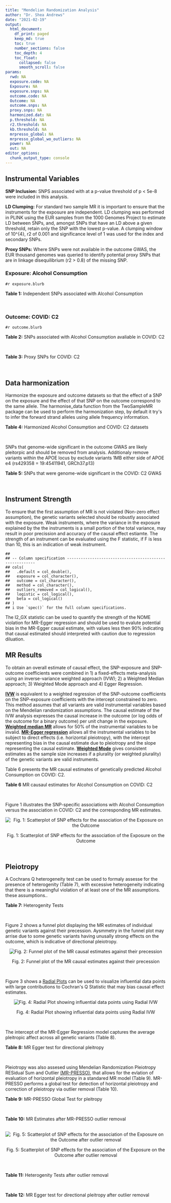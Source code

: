 ```yaml
---
title: "Mendelian Randomization Analysis"
author: "Dr. Shea Andrews"
date: "2021-02-19"
output:
  html_document:
    df_print: paged
    keep_md: true
    toc: true
    number_sections: false
    toc_depth: 4
    toc_float:
      collapsed: false
      smooth_scroll: false
params:
  rwd: NA
  exposure.code: NA
  Exposure: NA
  exposure.snps: NA
  outcome.code: NA
  Outcome: NA
  outcome.snps: NA
  proxy.snps: NA
  harmonized.dat: NA
  p.threshold: NA
  r2.threshold: NA
  kb.threshold: NA
  mrpresso_global: NA
  mrpresso_global_wo_outliers: NA
  power: NA
  out: NA
editor_options:
  chunk_output_type: console
---
```







## Instrumental Variables
**SNP Inclusion:** SNPS associated with at a p-value threshold of p < 5e-8 were included in this analysis.
<br>

**LD Clumping:** For standard two sample MR it is important to ensure that the instruments for the exposure are independent. LD clumping was performed in PLINK using the EUR samples from the 1000 Genomes Project to estimate LD between SNPs, and, amongst SNPs that have an LD above a given threshold, retain only the SNP with the lowest p-value. A clumping window of 10^{4}, r2 of 0.001 and significance level of 1 was used for the index and secondary SNPs.
<br>

**Proxy SNPs:** Where SNPs were not available in the outcome GWAS, the EUR thousand genomes was queried to identify potential proxy SNPs that are in linkage disequilibrium (r2 > 0.8) of the missing SNP.
<br>

### Exposure: Alcohol Consumption
`#r exposure.blurb`
<br>

**Table 1:** Independent SNPs associated with Alcohol Consumption
<div data-pagedtable="false">
  <script data-pagedtable-source type="application/json">
{"columns":[{"label":["SNP"],"name":[1],"type":["chr"],"align":["left"]},{"label":["CHROM"],"name":[2],"type":["dbl"],"align":["right"]},{"label":["POS"],"name":[3],"type":["dbl"],"align":["right"]},{"label":["REF"],"name":[4],"type":["chr"],"align":["left"]},{"label":["ALT"],"name":[5],"type":["chr"],"align":["left"]},{"label":["AF"],"name":[6],"type":["dbl"],"align":["right"]},{"label":["BETA"],"name":[7],"type":["dbl"],"align":["right"]},{"label":["SE"],"name":[8],"type":["dbl"],"align":["right"]},{"label":["Z"],"name":[9],"type":["dbl"],"align":["right"]},{"label":["P"],"name":[10],"type":["dbl"],"align":["right"]},{"label":["N"],"name":[11],"type":["dbl"],"align":["right"]},{"label":["TRAIT"],"name":[12],"type":["chr"],"align":["left"]}],"data":[{"1":"rs10753661","2":"1","3":"165119792","4":"G","5":"A","6":"0.7020","7":"-0.0113","8":"0.00209","9":"-5.406699","10":"4.24e-08","11":"537349","12":"drnkwk"},{"1":"rs28680958","2":"1","3":"173848808","4":"G","5":"A","6":"0.2300","7":"-0.0136","8":"0.00237","9":"-5.738397","10":"9.78e-09","11":"537349","12":"drnkwk"},{"1":"rs1260326","2":"2","3":"27730940","4":"T","5":"C","6":"0.5950","7":"0.0233","8":"0.00196","9":"11.887755","10":"3.33e-33","11":"537349","12":"drnkwk"},{"1":"rs62135521","2":"2","3":"44296002","4":"G","5":"T","6":"0.0378","7":"-0.0272","8":"0.00470","9":"-5.787234","10":"9.91e-09","11":"537349","12":"drnkwk"},{"1":"rs528301","2":"2","3":"45154908","4":"G","5":"A","6":"0.6050","7":"0.0156","8":"0.00195","9":"8.000000","10":"1.25e-15","11":"537349","12":"drnkwk"},{"1":"rs6739804","2":"2","3":"63269604","4":"T","5":"C","6":"0.6600","7":"-0.0129","8":"0.00208","9":"-6.201923","10":"4.72e-10","11":"537349","12":"drnkwk"},{"1":"rs4233567","2":"2","3":"144272376","4":"C","5":"T","6":"0.3400","7":"-0.0130","8":"0.00208","9":"-6.250000","10":"3.83e-10","11":"537349","12":"drnkwk"},{"1":"rs28732378","2":"3","3":"85403892","4":"A","5":"G","6":"0.7290","7":"-0.0163","8":"0.00217","9":"-7.511521","10":"2.24e-14","11":"537349","12":"drnkwk"},{"1":"rs28712821","2":"4","3":"39413780","4":"G","5":"A","6":"0.5940","7":"0.0284","8":"0.00199","9":"14.271357","10":"1.10e-46","11":"537349","12":"drnkwk"},{"1":"rs16854020","2":"4","3":"42117559","4":"G","5":"A","6":"0.1270","7":"0.0180","8":"0.00289","9":"6.228374","10":"4.82e-10","11":"537349","12":"drnkwk"},{"1":"rs1229984","2":"4","3":"100239319","4":"T","5":"C","6":"0.9530","7":"0.2090","8":"0.00673","9":"31.054978","10":"1.60e-203","11":"537349","12":"drnkwk"},{"1":"rs78234152","2":"4","3":"100279889","4":"G","5":"A","6":"0.0986","7":"0.0275","8":"0.00306","9":"8.986928","10":"2.18e-19","11":"537349","12":"drnkwk"},{"1":"rs13107325","2":"4","3":"103188709","4":"C","5":"T","6":"0.0654","7":"-0.0369","8":"0.00395","9":"-9.341772","10":"1.23e-20","11":"537349","12":"drnkwk"},{"1":"rs331939","2":"4","3":"143654889","4":"G","5":"A","6":"0.3390","7":"-0.0118","8":"0.00202","9":"-5.841584","10":"4.50e-09","11":"537349","12":"drnkwk"},{"1":"rs4916723","2":"5","3":"87854395","4":"A","5":"C","6":"0.4040","7":"-0.0115","8":"0.00199","9":"-5.778894","10":"8.07e-09","11":"537349","12":"drnkwk"},{"1":"rs55872084","2":"5","3":"155902003","4":"G","5":"T","6":"0.2180","7":"0.0129","8":"0.00228","9":"5.657895","10":"1.98e-08","11":"537349","12":"drnkwk"},{"1":"rs10085696","2":"7","3":"69783020","4":"A","5":"G","6":"0.2010","7":"-0.0160","8":"0.00249","9":"-6.425703","10":"1.24e-10","11":"537349","12":"drnkwk"},{"1":"rs2299409","2":"7","3":"103812171","4":"G","5":"A","6":"0.4930","7":"-0.0104","8":"0.00192","9":"-5.416667","10":"4.80e-08","11":"537349","12":"drnkwk"},{"1":"rs6951574","2":"7","3":"153489744","4":"T","5":"C","6":"0.4590","7":"0.0135","8":"0.00205","9":"6.585366","10":"4.44e-11","11":"537349","12":"drnkwk"},{"1":"rs28601761","2":"8","3":"126500031","4":"C","5":"G","6":"0.4050","7":"0.0116","8":"0.00201","9":"5.771144","10":"7.60e-09","11":"537349","12":"drnkwk"},{"1":"rs55932213","2":"9","3":"108755622","4":"A","5":"G","6":"0.7010","7":"0.0129","8":"0.00230","9":"5.608696","10":"1.80e-08","11":"537349","12":"drnkwk"},{"1":"rs2049045","2":"11","3":"27694241","4":"G","5":"C","6":"0.1890","7":"-0.0137","8":"0.00251","9":"-5.458167","10":"3.97e-08","11":"537349","12":"drnkwk"},{"1":"rs4752999","2":"11","3":"47428565","4":"C","5":"T","6":"0.3210","7":"-0.0145","8":"0.00207","9":"-7.004831","10":"2.03e-12","11":"537349","12":"drnkwk"},{"1":"rs4309187","2":"11","3":"113412443","4":"A","5":"C","6":"0.6970","7":"0.0149","8":"0.00210","9":"7.095238","10":"1.37e-12","11":"537349","12":"drnkwk"},{"1":"rs17542254","2":"11","3":"113655696","4":"A","5":"G","6":"0.2510","7":"0.0131","8":"0.00214","9":"6.121495","10":"8.96e-10","11":"537349","12":"drnkwk"},{"1":"rs1387766","2":"12","3":"92081800","4":"G","5":"A","6":"0.6220","7":"-0.0108","8":"0.00198","9":"-5.454545","10":"4.79e-08","11":"537349","12":"drnkwk"},{"1":"rs34704785","2":"13","3":"68117681","4":"C","5":"T","6":"0.4120","7":"-0.0114","8":"0.00214","9":"-5.327103","10":"4.52e-08","11":"537349","12":"drnkwk"},{"1":"rs1123285","2":"14","3":"57274519","4":"C","5":"G","6":"0.3390","7":"-0.0127","8":"0.00208","9":"-6.105769","10":"1.36e-09","11":"537349","12":"drnkwk"},{"1":"rs28929474","2":"14","3":"94844947","4":"C","5":"T","6":"0.0154","7":"-0.0477","8":"0.00719","9":"-6.634214","10":"2.39e-11","11":"537349","12":"drnkwk"},{"1":"rs153106","2":"16","3":"28526897","4":"T","5":"C","6":"0.4090","7":"-0.0137","8":"0.00196","9":"-6.989796","10":"3.63e-12","11":"537349","12":"drnkwk"},{"1":"rs79616692","2":"16","3":"72338507","4":"G","5":"C","6":"0.1100","7":"0.0190","8":"0.00315","9":"6.031746","10":"2.38e-09","11":"537349","12":"drnkwk"},{"1":"rs11860773","2":"16","3":"73912503","4":"T","5":"C","6":"0.1760","7":"-0.0155","8":"0.00251","9":"-6.175299","10":"8.35e-10","11":"537349","12":"drnkwk"},{"1":"rs13332432","2":"16","3":"85721809","4":"C","5":"G","6":"0.2960","7":"0.0142","8":"0.00219","9":"6.484018","10":"5.94e-11","11":"537349","12":"drnkwk"},{"1":"rs34121753","2":"17","3":"7733833","4":"A","5":"G","6":"0.5320","7":"0.0112","8":"0.00199","9":"5.628141","10":"1.39e-08","11":"537349","12":"drnkwk"},{"1":"rs76640332","2":"17","3":"44189858","4":"G","5":"A","6":"0.2040","7":"-0.0219","8":"0.00250","9":"-8.760000","10":"1.47e-18","11":"537349","12":"drnkwk"},{"1":"rs838145","2":"19","3":"49248730","4":"G","5":"A","6":"0.5840","7":"-0.0161","8":"0.00198","9":"-8.131313","10":"3.87e-16","11":"537349","12":"drnkwk"},{"1":"rs6106989","2":"20","3":"25027630","4":"G","5":"A","6":"0.6280","7":"0.0113","8":"0.00204","9":"5.539216","10":"3.81e-08","11":"537349","12":"drnkwk"}],"options":{"columns":{"min":{},"max":[10]},"rows":{"min":[10],"max":[10]},"pages":{}}}
  </script>
</div>
<br>

### Outcome: COVID: C2
`#r outcome.blurb`
<br>

**Table 2:** SNPs associated with Alcohol Consumption avaliable in COVID: C2
<div data-pagedtable="false">
  <script data-pagedtable-source type="application/json">
{"columns":[{"label":["SNP"],"name":[1],"type":["chr"],"align":["left"]},{"label":["CHROM"],"name":[2],"type":["dbl"],"align":["right"]},{"label":["POS"],"name":[3],"type":["dbl"],"align":["right"]},{"label":["REF"],"name":[4],"type":["chr"],"align":["left"]},{"label":["ALT"],"name":[5],"type":["chr"],"align":["left"]},{"label":["AF"],"name":[6],"type":["dbl"],"align":["right"]},{"label":["BETA"],"name":[7],"type":["dbl"],"align":["right"]},{"label":["SE"],"name":[8],"type":["dbl"],"align":["right"]},{"label":["Z"],"name":[9],"type":["dbl"],"align":["right"]},{"label":["P"],"name":[10],"type":["dbl"],"align":["right"]},{"label":["N"],"name":[11],"type":["dbl"],"align":["right"]},{"label":["TRAIT"],"name":[12],"type":["chr"],"align":["left"]}],"data":[{"1":"rs10753661","2":"1","3":"165119792","4":"G","5":"A","6":"0.68240","7":"-0.0134950","8":"0.0097964","9":"-1.3775469","10":"0.1684000","11":"1341814","12":"COVID_C2__EUR_w/o_UKBB"},{"1":"rs28680958","2":"1","3":"173848808","4":"G","5":"A","6":"0.20770","7":"-0.0102720","8":"0.0110010","9":"-0.9337333","10":"0.3505000","11":"1343083","12":"COVID_C2__EUR_w/o_UKBB"},{"1":"rs1260326","2":"2","3":"27730940","4":"T","5":"C","6":"0.61630","7":"-0.0076617","8":"0.0091636","9":"-0.8361015","10":"0.4031000","11":"1347679","12":"COVID_C2__EUR_w/o_UKBB"},{"1":"rs62135521","2":"2","3":"44296002","4":"G","5":"T","6":"0.05224","7":"-0.0207070","8":"0.0238820","9":"-0.8670547","10":"0.3859000","11":"1152941","12":"COVID_C2__EUR_w/o_UKBB"},{"1":"rs528301","2":"2","3":"45154908","4":"G","5":"A","6":"0.60100","7":"-0.0028843","8":"0.0094008","9":"-0.3068143","10":"0.7590000","11":"1315296","12":"COVID_C2__EUR_w/o_UKBB"},{"1":"rs6739804","2":"2","3":"63269604","4":"T","5":"C","6":"0.67230","7":"0.0026169","8":"0.0097718","9":"0.2678012","10":"0.7889000","11":"1338287","12":"COVID_C2__EUR_w/o_UKBB"},{"1":"rs4233567","2":"2","3":"144272376","4":"C","5":"T","6":"0.33890","7":"0.0031340","8":"0.0099726","9":"0.3142611","10":"0.7533000","11":"1266621","12":"COVID_C2__EUR_w/o_UKBB"},{"1":"rs28732378","2":"3","3":"85403892","4":"A","5":"G","6":"0.74000","7":"-0.0048373","8":"0.0101920","9":"-0.4746173","10":"0.6351000","11":"1348702","12":"COVID_C2__EUR_w/o_UKBB"},{"1":"rs28712821","2":"4","3":"39413780","4":"G","5":"A","6":"0.60880","7":"0.0040339","8":"0.0094887","9":"0.4251267","10":"0.6707000","11":"1266980","12":"COVID_C2__EUR_w/o_UKBB"},{"1":"rs16854020","2":"4","3":"42117559","4":"G","5":"A","6":"0.12290","7":"0.0202500","8":"0.0136840","9":"1.4798305","10":"0.1389000","11":"1348702","12":"COVID_C2__EUR_w/o_UKBB"},{"1":"rs1229984","2":"4","3":"100239319","4":"T","5":"C","6":"0.96620","7":"-0.0183260","8":"0.0262170","9":"-0.6990121","10":"0.4845000","11":"1235972","12":"COVID_C2__EUR_w/o_UKBB"},{"1":"rs78234152","2":"4","3":"100279889","4":"G","5":"A","6":"0.13480","7":"-0.0023051","8":"0.0145550","9":"-0.1583717","10":"0.8742000","11":"1348702","12":"COVID_C2__EUR_w/o_UKBB"},{"1":"rs13107325","2":"4","3":"103188709","4":"C","5":"T","6":"0.06283","7":"0.0019228","8":"0.0179540","9":"0.1070959","10":"0.9147000","11":"1002756","12":"COVID_C2__EUR_w/o_UKBB"},{"1":"rs331939","2":"4","3":"143654889","4":"G","5":"A","6":"0.33860","7":"-0.0012797","8":"0.0094013","9":"-0.1361195","10":"0.8917000","11":"1348702","12":"COVID_C2__EUR_w/o_UKBB"},{"1":"rs4916723","2":"5","3":"87854395","4":"A","5":"C","6":"0.43580","7":"0.0050056","8":"0.0102060","9":"0.4904566","10":"0.6238000","11":"983208","12":"COVID_C2__EUR_w/o_UKBB"},{"1":"rs55872084","2":"5","3":"155902003","4":"G","5":"T","6":"0.21440","7":"0.0048473","8":"0.0112030","9":"0.4326787","10":"0.6653000","11":"1338287","12":"COVID_C2__EUR_w/o_UKBB"},{"1":"rs10085696","2":"7","3":"69783020","4":"A","5":"G","6":"0.18860","7":"-0.0056733","8":"0.0116150","9":"-0.4884460","10":"0.6252000","11":"1348702","12":"COVID_C2__EUR_w/o_UKBB"},{"1":"rs2299409","2":"7","3":"103812171","4":"G","5":"A","6":"0.52160","7":"-0.0052110","8":"0.0090104","9":"-0.5783317","10":"0.5630000","11":"1348702","12":"COVID_C2__EUR_w/o_UKBB"},{"1":"rs28601761","2":"8","3":"126500031","4":"C","5":"G","6":"0.42880","7":"0.0117930","8":"0.0093734","9":"1.2581347","10":"0.2083000","11":"1337377","12":"COVID_C2__EUR_w/o_UKBB"},{"1":"rs55932213","2":"9","3":"108755622","4":"A","5":"G","6":"0.73620","7":"-0.0123360","8":"0.0107960","9":"-1.1426454","10":"0.2532000","11":"1329167","12":"COVID_C2__EUR_w/o_UKBB"},{"1":"rs2049045","2":"11","3":"27694241","4":"G","5":"C","6":"0.17020","7":"-0.0040763","8":"0.0120510","9":"-0.3382541","10":"0.7352000","11":"1338646","12":"COVID_C2__EUR_w/o_UKBB"},{"1":"rs4752999","2":"11","3":"47428565","4":"C","5":"T","6":"0.33470","7":"-0.0205030","8":"0.0097876","9":"-2.0947934","10":"0.0361900","11":"1339223","12":"COVID_C2__EUR_w/o_UKBB"},{"1":"rs4309187","2":"11","3":"113412443","4":"A","5":"C","6":"0.71760","7":"0.0187600","8":"0.0100800","9":"1.8611111","10":"0.0627400","11":"1266621","12":"COVID_C2__EUR_w/o_UKBB"},{"1":"rs17542254","2":"11","3":"113655696","4":"A","5":"G","6":"0.26800","7":"0.0011423","8":"0.0102240","9":"0.1117273","10":"0.9110000","11":"1348702","12":"COVID_C2__EUR_w/o_UKBB"},{"1":"rs1387766","2":"12","3":"92081800","4":"G","5":"A","6":"0.62750","7":"-0.0037049","8":"0.0093288","9":"-0.3971465","10":"0.6913000","11":"1277036","12":"COVID_C2__EUR_w/o_UKBB"},{"1":"rs34704785","2":"13","3":"68117681","4":"C","5":"T","6":"0.49070","7":"0.0019146","8":"0.0104970","9":"0.1823950","10":"0.8553000","11":"983580","12":"COVID_C2__EUR_w/o_UKBB"},{"1":"rs1123285","2":"14","3":"57274519","4":"C","5":"G","6":"0.33900","7":"-0.0049056","8":"0.0105940","9":"-0.4630546","10":"0.6433000","11":"982916","12":"COVID_C2__EUR_w/o_UKBB"},{"1":"rs28929474","2":"14","3":"94844947","4":"C","5":"T","6":"0.02295","7":"-0.0518390","8":"0.0366130","9":"-1.4158632","10":"0.1568000","11":"1265463","12":"COVID_C2__EUR_w/o_UKBB"},{"1":"rs153106","2":"16","3":"28526897","4":"T","5":"C","6":"0.44080","7":"0.0025761","8":"0.0092803","9":"0.2775880","10":"0.7813000","11":"1344112","12":"COVID_C2__EUR_w/o_UKBB"},{"1":"rs79616692","2":"16","3":"72338507","4":"G","5":"C","6":"0.11110","7":"0.0268310","8":"0.0149230","9":"1.7979629","10":"0.0721800","11":"1315655","12":"COVID_C2__EUR_w/o_UKBB"},{"1":"rs11860773","2":"16","3":"73912503","4":"T","5":"C","6":"0.19180","7":"0.0025598","8":"0.0121380","9":"0.2108914","10":"0.8330000","11":"1267531","12":"COVID_C2__EUR_w/o_UKBB"},{"1":"rs13332432","2":"16","3":"85721809","4":"C","5":"G","6":"0.28150","7":"0.0043170","8":"0.0103930","9":"0.4153757","10":"0.6779000","11":"1249022","12":"COVID_C2__EUR_w/o_UKBB"},{"1":"rs34121753","2":"17","3":"7733833","4":"A","5":"G","6":"0.55360","7":"0.0032208","8":"0.0096207","9":"0.3347781","10":"0.7378000","11":"1267531","12":"COVID_C2__EUR_w/o_UKBB"},{"1":"rs76640332","2":"17","3":"44189858","4":"G","5":"A","6":"0.17360","7":"-0.0314340","8":"0.0120280","9":"-2.6134021","10":"0.0089630","11":"1244015","12":"COVID_C2__EUR_w/o_UKBB"},{"1":"rs838145","2":"19","3":"49248730","4":"G","5":"A","6":"0.58770","7":"0.0370140","8":"0.0096808","9":"3.8234443","10":"0.0001316","11":"1328257","12":"COVID_C2__EUR_w/o_UKBB"},{"1":"rs6106989","2":"20","3":"25027630","4":"G","5":"A","6":"0.62860","7":"-0.0088718","8":"0.0100620","9":"-0.8817134","10":"0.3779000","11":"1311573","12":"COVID_C2__EUR_w/o_UKBB"},{"1":"rs6951574","2":"NA","3":"NA","4":"NA","5":"NA","6":"NA","7":"NA","8":"NA","9":"NA","10":"NA","11":"NA","12":"NA"}],"options":{"columns":{"min":{},"max":[10]},"rows":{"min":[10],"max":[10]},"pages":{}}}
  </script>
</div>
<br>

**Table 3:** Proxy SNPs for COVID: C2
<div data-pagedtable="false">
  <script data-pagedtable-source type="application/json">
{"columns":[{"label":["target_snp"],"name":[1],"type":["chr"],"align":["left"]},{"label":["proxy_snp"],"name":[2],"type":["chr"],"align":["left"]},{"label":["ld.r2"],"name":[3],"type":["dbl"],"align":["right"]},{"label":["Dprime"],"name":[4],"type":["dbl"],"align":["right"]},{"label":["PHASE"],"name":[5],"type":["chr"],"align":["left"]},{"label":["X12"],"name":[6],"type":["lgl"],"align":["right"]},{"label":["CHROM"],"name":[7],"type":["dbl"],"align":["right"]},{"label":["POS"],"name":[8],"type":["dbl"],"align":["right"]},{"label":["REF.proxy"],"name":[9],"type":["chr"],"align":["left"]},{"label":["ALT.proxy"],"name":[10],"type":["chr"],"align":["left"]},{"label":["AF"],"name":[11],"type":["dbl"],"align":["right"]},{"label":["BETA"],"name":[12],"type":["dbl"],"align":["right"]},{"label":["SE"],"name":[13],"type":["dbl"],"align":["right"]},{"label":["Z"],"name":[14],"type":["dbl"],"align":["right"]},{"label":["P"],"name":[15],"type":["dbl"],"align":["right"]},{"label":["N"],"name":[16],"type":["dbl"],"align":["right"]},{"label":["TRAIT"],"name":[17],"type":["chr"],"align":["left"]},{"label":["ref"],"name":[18],"type":["chr"],"align":["left"]},{"label":["ref.proxy"],"name":[19],"type":["chr"],"align":["left"]},{"label":["alt"],"name":[20],"type":["lgl"],"align":["right"]},{"label":["alt.proxy"],"name":[21],"type":["chr"],"align":["left"]},{"label":["ALT"],"name":[22],"type":["chr"],"align":["left"]},{"label":["REF"],"name":[23],"type":["lgl"],"align":["right"]},{"label":["proxy.outcome"],"name":[24],"type":["lgl"],"align":["right"]}],"data":[{"1":"rs6951574","2":"rs2622238","3":"0.945407","4":"1","5":"CG/TA","6":"NA","7":"7","8":"153488760","9":"A","10":"G","11":"0.4546","12":"0.011108","13":"0.010236","14":"1.08519","15":"0.2778","16":"1059084","17":"COVID_C2__EUR_w/o_UKBB","18":"C","19":"G","20":"TRUE","21":"A","22":"C","23":"TRUE","24":"TRUE"}],"options":{"columns":{"min":{},"max":[10]},"rows":{"min":[10],"max":[10]},"pages":{}}}
  </script>
</div>
<br>

## Data harmonization
Harmonize the exposure and outcome datasets so that the effect of a SNP on the exposure and the effect of that SNP on the outcome correspond to the same allele. The harmonise_data function from the TwoSampleMR package can be used to perform the harmonization step, by default it try's to infer the forward strand alleles using allele frequency information.
<br>

**Table 4:** Harmonized Alcohol Consumption and COVID: C2 datasets
<div data-pagedtable="false">
  <script data-pagedtable-source type="application/json">
{"columns":[{"label":["SNP"],"name":[1],"type":["chr"],"align":["left"]},{"label":["effect_allele.exposure"],"name":[2],"type":["chr"],"align":["left"]},{"label":["other_allele.exposure"],"name":[3],"type":["chr"],"align":["left"]},{"label":["effect_allele.outcome"],"name":[4],"type":["chr"],"align":["left"]},{"label":["other_allele.outcome"],"name":[5],"type":["chr"],"align":["left"]},{"label":["beta.exposure"],"name":[6],"type":["dbl"],"align":["right"]},{"label":["beta.outcome"],"name":[7],"type":["dbl"],"align":["right"]},{"label":["eaf.exposure"],"name":[8],"type":["dbl"],"align":["right"]},{"label":["eaf.outcome"],"name":[9],"type":["dbl"],"align":["right"]},{"label":["remove"],"name":[10],"type":["lgl"],"align":["right"]},{"label":["palindromic"],"name":[11],"type":["lgl"],"align":["right"]},{"label":["ambiguous"],"name":[12],"type":["lgl"],"align":["right"]},{"label":["id.outcome"],"name":[13],"type":["chr"],"align":["left"]},{"label":["chr.outcome"],"name":[14],"type":["dbl"],"align":["right"]},{"label":["pos.outcome"],"name":[15],"type":["dbl"],"align":["right"]},{"label":["se.outcome"],"name":[16],"type":["dbl"],"align":["right"]},{"label":["z.outcome"],"name":[17],"type":["dbl"],"align":["right"]},{"label":["pval.outcome"],"name":[18],"type":["dbl"],"align":["right"]},{"label":["samplesize.outcome"],"name":[19],"type":["dbl"],"align":["right"]},{"label":["outcome"],"name":[20],"type":["chr"],"align":["left"]},{"label":["mr_keep.outcome"],"name":[21],"type":["lgl"],"align":["right"]},{"label":["pval_origin.outcome"],"name":[22],"type":["chr"],"align":["left"]},{"label":["chr.exposure"],"name":[23],"type":["dbl"],"align":["right"]},{"label":["pos.exposure"],"name":[24],"type":["dbl"],"align":["right"]},{"label":["se.exposure"],"name":[25],"type":["dbl"],"align":["right"]},{"label":["z.exposure"],"name":[26],"type":["dbl"],"align":["right"]},{"label":["pval.exposure"],"name":[27],"type":["dbl"],"align":["right"]},{"label":["samplesize.exposure"],"name":[28],"type":["dbl"],"align":["right"]},{"label":["exposure"],"name":[29],"type":["chr"],"align":["left"]},{"label":["mr_keep.exposure"],"name":[30],"type":["lgl"],"align":["right"]},{"label":["pval_origin.exposure"],"name":[31],"type":["chr"],"align":["left"]},{"label":["id.exposure"],"name":[32],"type":["chr"],"align":["left"]},{"label":["action"],"name":[33],"type":["dbl"],"align":["right"]},{"label":["mr_keep"],"name":[34],"type":["lgl"],"align":["right"]},{"label":["pt"],"name":[35],"type":["dbl"],"align":["right"]},{"label":["pleitropy_keep"],"name":[36],"type":["lgl"],"align":["right"]},{"label":["mrpresso_RSSobs"],"name":[37],"type":["lgl"],"align":["right"]},{"label":["mrpresso_pval"],"name":[38],"type":["lgl"],"align":["right"]},{"label":["mrpresso_keep"],"name":[39],"type":["lgl"],"align":["right"]}],"data":[{"1":"rs10085696","2":"G","3":"A","4":"G","5":"A","6":"-0.0160","7":"-0.0056733","8":"0.2010","9":"0.18860","10":"FALSE","11":"FALSE","12":"FALSE","13":"IEpZ60","14":"7","15":"69783020","16":"0.0116150","17":"-0.4884460","18":"0.6252000","19":"1348702","20":"covidhgi2020C2v5alleurLeaveUKBB","21":"TRUE","22":"reported","23":"7","24":"69783020","25":"0.00249","26":"-6.425703","27":"1.24e-10","28":"537349","29":"Liu2019drnkwk","30":"TRUE","31":"reported","32":"ux3J0H","33":"2","34":"TRUE","35":"5e-08","36":"TRUE","37":"NA","38":"NA","39":"TRUE"},{"1":"rs10753661","2":"A","3":"G","4":"A","5":"G","6":"-0.0113","7":"-0.0134950","8":"0.7020","9":"0.68240","10":"FALSE","11":"FALSE","12":"FALSE","13":"IEpZ60","14":"1","15":"165119792","16":"0.0097964","17":"-1.3775469","18":"0.1684000","19":"1341814","20":"covidhgi2020C2v5alleurLeaveUKBB","21":"TRUE","22":"reported","23":"1","24":"165119792","25":"0.00209","26":"-5.406699","27":"4.24e-08","28":"537349","29":"Liu2019drnkwk","30":"TRUE","31":"reported","32":"ux3J0H","33":"2","34":"TRUE","35":"5e-08","36":"TRUE","37":"NA","38":"NA","39":"TRUE"},{"1":"rs1123285","2":"G","3":"C","4":"G","5":"C","6":"-0.0127","7":"-0.0049056","8":"0.3390","9":"0.33900","10":"FALSE","11":"TRUE","12":"FALSE","13":"IEpZ60","14":"14","15":"57274519","16":"0.0105940","17":"-0.4630546","18":"0.6433000","19":"982916","20":"covidhgi2020C2v5alleurLeaveUKBB","21":"TRUE","22":"reported","23":"14","24":"57274519","25":"0.00208","26":"-6.105769","27":"1.36e-09","28":"537349","29":"Liu2019drnkwk","30":"TRUE","31":"reported","32":"ux3J0H","33":"2","34":"TRUE","35":"5e-08","36":"TRUE","37":"NA","38":"NA","39":"TRUE"},{"1":"rs11860773","2":"C","3":"T","4":"C","5":"T","6":"-0.0155","7":"0.0025598","8":"0.1760","9":"0.19180","10":"FALSE","11":"FALSE","12":"FALSE","13":"IEpZ60","14":"16","15":"73912503","16":"0.0121380","17":"0.2108914","18":"0.8330000","19":"1267531","20":"covidhgi2020C2v5alleurLeaveUKBB","21":"TRUE","22":"reported","23":"16","24":"73912503","25":"0.00251","26":"-6.175299","27":"8.35e-10","28":"537349","29":"Liu2019drnkwk","30":"TRUE","31":"reported","32":"ux3J0H","33":"2","34":"TRUE","35":"5e-08","36":"TRUE","37":"NA","38":"NA","39":"TRUE"},{"1":"rs1229984","2":"C","3":"T","4":"C","5":"T","6":"0.2090","7":"-0.0183260","8":"0.9530","9":"0.96620","10":"FALSE","11":"FALSE","12":"FALSE","13":"IEpZ60","14":"4","15":"100239319","16":"0.0262170","17":"-0.6990121","18":"0.4845000","19":"1235972","20":"covidhgi2020C2v5alleurLeaveUKBB","21":"TRUE","22":"reported","23":"4","24":"100239319","25":"0.00673","26":"31.054978","27":"1.00e-200","28":"537349","29":"Liu2019drnkwk","30":"TRUE","31":"reported","32":"ux3J0H","33":"2","34":"TRUE","35":"5e-08","36":"TRUE","37":"NA","38":"NA","39":"TRUE"},{"1":"rs1260326","2":"C","3":"T","4":"C","5":"T","6":"0.0233","7":"-0.0076617","8":"0.5950","9":"0.61630","10":"FALSE","11":"FALSE","12":"FALSE","13":"IEpZ60","14":"2","15":"27730940","16":"0.0091636","17":"-0.8361015","18":"0.4031000","19":"1347679","20":"covidhgi2020C2v5alleurLeaveUKBB","21":"TRUE","22":"reported","23":"2","24":"27730940","25":"0.00196","26":"11.887755","27":"3.33e-33","28":"537349","29":"Liu2019drnkwk","30":"TRUE","31":"reported","32":"ux3J0H","33":"2","34":"TRUE","35":"5e-08","36":"TRUE","37":"NA","38":"NA","39":"TRUE"},{"1":"rs13107325","2":"T","3":"C","4":"T","5":"C","6":"-0.0369","7":"0.0019228","8":"0.0654","9":"0.06283","10":"FALSE","11":"FALSE","12":"FALSE","13":"IEpZ60","14":"4","15":"103188709","16":"0.0179540","17":"0.1070959","18":"0.9147000","19":"1002756","20":"covidhgi2020C2v5alleurLeaveUKBB","21":"TRUE","22":"reported","23":"4","24":"103188709","25":"0.00395","26":"-9.341772","27":"1.23e-20","28":"537349","29":"Liu2019drnkwk","30":"TRUE","31":"reported","32":"ux3J0H","33":"2","34":"TRUE","35":"5e-08","36":"TRUE","37":"NA","38":"NA","39":"TRUE"},{"1":"rs13332432","2":"G","3":"C","4":"G","5":"C","6":"0.0142","7":"0.0043170","8":"0.2960","9":"0.28150","10":"FALSE","11":"TRUE","12":"FALSE","13":"IEpZ60","14":"16","15":"85721809","16":"0.0103930","17":"0.4153757","18":"0.6779000","19":"1249022","20":"covidhgi2020C2v5alleurLeaveUKBB","21":"TRUE","22":"reported","23":"16","24":"85721809","25":"0.00219","26":"6.484018","27":"5.94e-11","28":"537349","29":"Liu2019drnkwk","30":"TRUE","31":"reported","32":"ux3J0H","33":"2","34":"TRUE","35":"5e-08","36":"TRUE","37":"NA","38":"NA","39":"TRUE"},{"1":"rs1387766","2":"A","3":"G","4":"A","5":"G","6":"-0.0108","7":"-0.0037049","8":"0.6220","9":"0.62750","10":"FALSE","11":"FALSE","12":"FALSE","13":"IEpZ60","14":"12","15":"92081800","16":"0.0093288","17":"-0.3971465","18":"0.6913000","19":"1277036","20":"covidhgi2020C2v5alleurLeaveUKBB","21":"TRUE","22":"reported","23":"12","24":"92081800","25":"0.00198","26":"-5.454545","27":"4.79e-08","28":"537349","29":"Liu2019drnkwk","30":"TRUE","31":"reported","32":"ux3J0H","33":"2","34":"TRUE","35":"5e-08","36":"TRUE","37":"NA","38":"NA","39":"TRUE"},{"1":"rs153106","2":"C","3":"T","4":"C","5":"T","6":"-0.0137","7":"0.0025761","8":"0.4090","9":"0.44080","10":"FALSE","11":"FALSE","12":"FALSE","13":"IEpZ60","14":"16","15":"28526897","16":"0.0092803","17":"0.2775880","18":"0.7813000","19":"1344112","20":"covidhgi2020C2v5alleurLeaveUKBB","21":"TRUE","22":"reported","23":"16","24":"28526897","25":"0.00196","26":"-6.989796","27":"3.63e-12","28":"537349","29":"Liu2019drnkwk","30":"TRUE","31":"reported","32":"ux3J0H","33":"2","34":"TRUE","35":"5e-08","36":"TRUE","37":"NA","38":"NA","39":"TRUE"},{"1":"rs16854020","2":"A","3":"G","4":"A","5":"G","6":"0.0180","7":"0.0202500","8":"0.1270","9":"0.12290","10":"FALSE","11":"FALSE","12":"FALSE","13":"IEpZ60","14":"4","15":"42117559","16":"0.0136840","17":"1.4798305","18":"0.1389000","19":"1348702","20":"covidhgi2020C2v5alleurLeaveUKBB","21":"TRUE","22":"reported","23":"4","24":"42117559","25":"0.00289","26":"6.228374","27":"4.82e-10","28":"537349","29":"Liu2019drnkwk","30":"TRUE","31":"reported","32":"ux3J0H","33":"2","34":"TRUE","35":"5e-08","36":"TRUE","37":"NA","38":"NA","39":"TRUE"},{"1":"rs17542254","2":"G","3":"A","4":"G","5":"A","6":"0.0131","7":"0.0011423","8":"0.2510","9":"0.26800","10":"FALSE","11":"FALSE","12":"FALSE","13":"IEpZ60","14":"11","15":"113655696","16":"0.0102240","17":"0.1117273","18":"0.9110000","19":"1348702","20":"covidhgi2020C2v5alleurLeaveUKBB","21":"TRUE","22":"reported","23":"11","24":"113655696","25":"0.00214","26":"6.121495","27":"8.96e-10","28":"537349","29":"Liu2019drnkwk","30":"TRUE","31":"reported","32":"ux3J0H","33":"2","34":"TRUE","35":"5e-08","36":"TRUE","37":"NA","38":"NA","39":"TRUE"},{"1":"rs2049045","2":"C","3":"G","4":"C","5":"G","6":"-0.0137","7":"-0.0040763","8":"0.1890","9":"0.17020","10":"FALSE","11":"TRUE","12":"FALSE","13":"IEpZ60","14":"11","15":"27694241","16":"0.0120510","17":"-0.3382541","18":"0.7352000","19":"1338646","20":"covidhgi2020C2v5alleurLeaveUKBB","21":"TRUE","22":"reported","23":"11","24":"27694241","25":"0.00251","26":"-5.458167","27":"3.97e-08","28":"537349","29":"Liu2019drnkwk","30":"TRUE","31":"reported","32":"ux3J0H","33":"2","34":"TRUE","35":"5e-08","36":"TRUE","37":"NA","38":"NA","39":"TRUE"},{"1":"rs2299409","2":"A","3":"G","4":"A","5":"G","6":"-0.0104","7":"-0.0052110","8":"0.4930","9":"0.52160","10":"FALSE","11":"FALSE","12":"FALSE","13":"IEpZ60","14":"7","15":"103812171","16":"0.0090104","17":"-0.5783317","18":"0.5630000","19":"1348702","20":"covidhgi2020C2v5alleurLeaveUKBB","21":"TRUE","22":"reported","23":"7","24":"103812171","25":"0.00192","26":"-5.416667","27":"4.80e-08","28":"537349","29":"Liu2019drnkwk","30":"TRUE","31":"reported","32":"ux3J0H","33":"2","34":"TRUE","35":"5e-08","36":"TRUE","37":"NA","38":"NA","39":"TRUE"},{"1":"rs28601761","2":"G","3":"C","4":"G","5":"C","6":"0.0116","7":"0.0117930","8":"0.4050","9":"0.42880","10":"FALSE","11":"TRUE","12":"TRUE","13":"IEpZ60","14":"8","15":"126500031","16":"0.0093734","17":"1.2581347","18":"0.2083000","19":"1337377","20":"covidhgi2020C2v5alleurLeaveUKBB","21":"TRUE","22":"reported","23":"8","24":"126500031","25":"0.00201","26":"5.771144","27":"7.60e-09","28":"537349","29":"Liu2019drnkwk","30":"TRUE","31":"reported","32":"ux3J0H","33":"2","34":"FALSE","35":"5e-08","36":"TRUE","37":"NA","38":"NA","39":"NA"},{"1":"rs28680958","2":"A","3":"G","4":"A","5":"G","6":"-0.0136","7":"-0.0102720","8":"0.2300","9":"0.20770","10":"FALSE","11":"FALSE","12":"FALSE","13":"IEpZ60","14":"1","15":"173848808","16":"0.0110010","17":"-0.9337333","18":"0.3505000","19":"1343083","20":"covidhgi2020C2v5alleurLeaveUKBB","21":"TRUE","22":"reported","23":"1","24":"173848808","25":"0.00237","26":"-5.738397","27":"9.78e-09","28":"537349","29":"Liu2019drnkwk","30":"TRUE","31":"reported","32":"ux3J0H","33":"2","34":"TRUE","35":"5e-08","36":"TRUE","37":"NA","38":"NA","39":"TRUE"},{"1":"rs28712821","2":"A","3":"G","4":"A","5":"G","6":"0.0284","7":"0.0040339","8":"0.5940","9":"0.60880","10":"FALSE","11":"FALSE","12":"FALSE","13":"IEpZ60","14":"4","15":"39413780","16":"0.0094887","17":"0.4251267","18":"0.6707000","19":"1266980","20":"covidhgi2020C2v5alleurLeaveUKBB","21":"TRUE","22":"reported","23":"4","24":"39413780","25":"0.00199","26":"14.271357","27":"1.10e-46","28":"537349","29":"Liu2019drnkwk","30":"TRUE","31":"reported","32":"ux3J0H","33":"2","34":"TRUE","35":"5e-08","36":"TRUE","37":"NA","38":"NA","39":"TRUE"},{"1":"rs28732378","2":"G","3":"A","4":"G","5":"A","6":"-0.0163","7":"-0.0048373","8":"0.7290","9":"0.74000","10":"FALSE","11":"FALSE","12":"FALSE","13":"IEpZ60","14":"3","15":"85403892","16":"0.0101920","17":"-0.4746173","18":"0.6351000","19":"1348702","20":"covidhgi2020C2v5alleurLeaveUKBB","21":"TRUE","22":"reported","23":"3","24":"85403892","25":"0.00217","26":"-7.511521","27":"2.24e-14","28":"537349","29":"Liu2019drnkwk","30":"TRUE","31":"reported","32":"ux3J0H","33":"2","34":"TRUE","35":"5e-08","36":"TRUE","37":"NA","38":"NA","39":"TRUE"},{"1":"rs28929474","2":"T","3":"C","4":"T","5":"C","6":"-0.0477","7":"-0.0518390","8":"0.0154","9":"0.02295","10":"FALSE","11":"FALSE","12":"FALSE","13":"IEpZ60","14":"14","15":"94844947","16":"0.0366130","17":"-1.4158632","18":"0.1568000","19":"1265463","20":"covidhgi2020C2v5alleurLeaveUKBB","21":"TRUE","22":"reported","23":"14","24":"94844947","25":"0.00719","26":"-6.634214","27":"2.39e-11","28":"537349","29":"Liu2019drnkwk","30":"TRUE","31":"reported","32":"ux3J0H","33":"2","34":"TRUE","35":"5e-08","36":"TRUE","37":"NA","38":"NA","39":"TRUE"},{"1":"rs331939","2":"A","3":"G","4":"A","5":"G","6":"-0.0118","7":"-0.0012797","8":"0.3390","9":"0.33860","10":"FALSE","11":"FALSE","12":"FALSE","13":"IEpZ60","14":"4","15":"143654889","16":"0.0094013","17":"-0.1361195","18":"0.8917000","19":"1348702","20":"covidhgi2020C2v5alleurLeaveUKBB","21":"TRUE","22":"reported","23":"4","24":"143654889","25":"0.00202","26":"-5.841584","27":"4.50e-09","28":"537349","29":"Liu2019drnkwk","30":"TRUE","31":"reported","32":"ux3J0H","33":"2","34":"TRUE","35":"5e-08","36":"TRUE","37":"NA","38":"NA","39":"TRUE"},{"1":"rs34121753","2":"G","3":"A","4":"G","5":"A","6":"0.0112","7":"0.0032208","8":"0.5320","9":"0.55360","10":"FALSE","11":"FALSE","12":"FALSE","13":"IEpZ60","14":"17","15":"7733833","16":"0.0096207","17":"0.3347781","18":"0.7378000","19":"1267531","20":"covidhgi2020C2v5alleurLeaveUKBB","21":"TRUE","22":"reported","23":"17","24":"7733833","25":"0.00199","26":"5.628141","27":"1.39e-08","28":"537349","29":"Liu2019drnkwk","30":"TRUE","31":"reported","32":"ux3J0H","33":"2","34":"TRUE","35":"5e-08","36":"TRUE","37":"NA","38":"NA","39":"TRUE"},{"1":"rs34704785","2":"T","3":"C","4":"T","5":"C","6":"-0.0114","7":"0.0019146","8":"0.4120","9":"0.49070","10":"FALSE","11":"FALSE","12":"FALSE","13":"IEpZ60","14":"13","15":"68117681","16":"0.0104970","17":"0.1823950","18":"0.8553000","19":"983580","20":"covidhgi2020C2v5alleurLeaveUKBB","21":"TRUE","22":"reported","23":"13","24":"68117681","25":"0.00214","26":"-5.327103","27":"4.52e-08","28":"537349","29":"Liu2019drnkwk","30":"TRUE","31":"reported","32":"ux3J0H","33":"2","34":"TRUE","35":"5e-08","36":"TRUE","37":"NA","38":"NA","39":"TRUE"},{"1":"rs4233567","2":"T","3":"C","4":"T","5":"C","6":"-0.0130","7":"0.0031340","8":"0.3400","9":"0.33890","10":"FALSE","11":"FALSE","12":"FALSE","13":"IEpZ60","14":"2","15":"144272376","16":"0.0099726","17":"0.3142611","18":"0.7533000","19":"1266621","20":"covidhgi2020C2v5alleurLeaveUKBB","21":"TRUE","22":"reported","23":"2","24":"144272376","25":"0.00208","26":"-6.250000","27":"3.83e-10","28":"537349","29":"Liu2019drnkwk","30":"TRUE","31":"reported","32":"ux3J0H","33":"2","34":"TRUE","35":"5e-08","36":"TRUE","37":"NA","38":"NA","39":"TRUE"},{"1":"rs4309187","2":"C","3":"A","4":"C","5":"A","6":"0.0149","7":"0.0187600","8":"0.6970","9":"0.71760","10":"FALSE","11":"FALSE","12":"FALSE","13":"IEpZ60","14":"11","15":"113412443","16":"0.0100800","17":"1.8611111","18":"0.0627400","19":"1266621","20":"covidhgi2020C2v5alleurLeaveUKBB","21":"TRUE","22":"reported","23":"11","24":"113412443","25":"0.00210","26":"7.095238","27":"1.37e-12","28":"537349","29":"Liu2019drnkwk","30":"TRUE","31":"reported","32":"ux3J0H","33":"2","34":"TRUE","35":"5e-08","36":"TRUE","37":"NA","38":"NA","39":"TRUE"},{"1":"rs4752999","2":"T","3":"C","4":"T","5":"C","6":"-0.0145","7":"-0.0205030","8":"0.3210","9":"0.33470","10":"FALSE","11":"FALSE","12":"FALSE","13":"IEpZ60","14":"11","15":"47428565","16":"0.0097876","17":"-2.0947934","18":"0.0361900","19":"1339223","20":"covidhgi2020C2v5alleurLeaveUKBB","21":"TRUE","22":"reported","23":"11","24":"47428565","25":"0.00207","26":"-7.004831","27":"2.03e-12","28":"537349","29":"Liu2019drnkwk","30":"TRUE","31":"reported","32":"ux3J0H","33":"2","34":"TRUE","35":"5e-08","36":"TRUE","37":"NA","38":"NA","39":"TRUE"},{"1":"rs4916723","2":"C","3":"A","4":"C","5":"A","6":"-0.0115","7":"0.0050056","8":"0.4040","9":"0.43580","10":"FALSE","11":"FALSE","12":"FALSE","13":"IEpZ60","14":"5","15":"87854395","16":"0.0102060","17":"0.4904566","18":"0.6238000","19":"983208","20":"covidhgi2020C2v5alleurLeaveUKBB","21":"TRUE","22":"reported","23":"5","24":"87854395","25":"0.00199","26":"-5.778894","27":"8.07e-09","28":"537349","29":"Liu2019drnkwk","30":"TRUE","31":"reported","32":"ux3J0H","33":"2","34":"TRUE","35":"5e-08","36":"TRUE","37":"NA","38":"NA","39":"TRUE"},{"1":"rs528301","2":"A","3":"G","4":"A","5":"G","6":"0.0156","7":"-0.0028843","8":"0.6050","9":"0.60100","10":"FALSE","11":"FALSE","12":"FALSE","13":"IEpZ60","14":"2","15":"45154908","16":"0.0094008","17":"-0.3068143","18":"0.7590000","19":"1315296","20":"covidhgi2020C2v5alleurLeaveUKBB","21":"TRUE","22":"reported","23":"2","24":"45154908","25":"0.00195","26":"8.000000","27":"1.25e-15","28":"537349","29":"Liu2019drnkwk","30":"TRUE","31":"reported","32":"ux3J0H","33":"2","34":"TRUE","35":"5e-08","36":"TRUE","37":"NA","38":"NA","39":"TRUE"},{"1":"rs55872084","2":"T","3":"G","4":"T","5":"G","6":"0.0129","7":"0.0048473","8":"0.2180","9":"0.21440","10":"FALSE","11":"FALSE","12":"FALSE","13":"IEpZ60","14":"5","15":"155902003","16":"0.0112030","17":"0.4326787","18":"0.6653000","19":"1338287","20":"covidhgi2020C2v5alleurLeaveUKBB","21":"TRUE","22":"reported","23":"5","24":"155902003","25":"0.00228","26":"5.657895","27":"1.98e-08","28":"537349","29":"Liu2019drnkwk","30":"TRUE","31":"reported","32":"ux3J0H","33":"2","34":"TRUE","35":"5e-08","36":"TRUE","37":"NA","38":"NA","39":"TRUE"},{"1":"rs55932213","2":"G","3":"A","4":"G","5":"A","6":"0.0129","7":"-0.0123360","8":"0.7010","9":"0.73620","10":"FALSE","11":"FALSE","12":"FALSE","13":"IEpZ60","14":"9","15":"108755622","16":"0.0107960","17":"-1.1426454","18":"0.2532000","19":"1329167","20":"covidhgi2020C2v5alleurLeaveUKBB","21":"TRUE","22":"reported","23":"9","24":"108755622","25":"0.00230","26":"5.608696","27":"1.80e-08","28":"537349","29":"Liu2019drnkwk","30":"TRUE","31":"reported","32":"ux3J0H","33":"2","34":"TRUE","35":"5e-08","36":"TRUE","37":"NA","38":"NA","39":"TRUE"},{"1":"rs6106989","2":"A","3":"G","4":"A","5":"G","6":"0.0113","7":"-0.0088718","8":"0.6280","9":"0.62860","10":"FALSE","11":"FALSE","12":"FALSE","13":"IEpZ60","14":"20","15":"25027630","16":"0.0100620","17":"-0.8817134","18":"0.3779000","19":"1311573","20":"covidhgi2020C2v5alleurLeaveUKBB","21":"TRUE","22":"reported","23":"20","24":"25027630","25":"0.00204","26":"5.539216","27":"3.81e-08","28":"537349","29":"Liu2019drnkwk","30":"TRUE","31":"reported","32":"ux3J0H","33":"2","34":"TRUE","35":"5e-08","36":"TRUE","37":"NA","38":"NA","39":"TRUE"},{"1":"rs62135521","2":"T","3":"G","4":"T","5":"G","6":"-0.0272","7":"-0.0207070","8":"0.0378","9":"0.05224","10":"FALSE","11":"FALSE","12":"FALSE","13":"IEpZ60","14":"2","15":"44296002","16":"0.0238820","17":"-0.8670547","18":"0.3859000","19":"1152941","20":"covidhgi2020C2v5alleurLeaveUKBB","21":"TRUE","22":"reported","23":"2","24":"44296002","25":"0.00470","26":"-5.787234","27":"9.91e-09","28":"537349","29":"Liu2019drnkwk","30":"TRUE","31":"reported","32":"ux3J0H","33":"2","34":"TRUE","35":"5e-08","36":"TRUE","37":"NA","38":"NA","39":"TRUE"},{"1":"rs6739804","2":"C","3":"T","4":"C","5":"T","6":"-0.0129","7":"0.0026169","8":"0.6600","9":"0.67230","10":"FALSE","11":"FALSE","12":"FALSE","13":"IEpZ60","14":"2","15":"63269604","16":"0.0097718","17":"0.2678012","18":"0.7889000","19":"1338287","20":"covidhgi2020C2v5alleurLeaveUKBB","21":"TRUE","22":"reported","23":"2","24":"63269604","25":"0.00208","26":"-6.201923","27":"4.72e-10","28":"537349","29":"Liu2019drnkwk","30":"TRUE","31":"reported","32":"ux3J0H","33":"2","34":"TRUE","35":"5e-08","36":"TRUE","37":"NA","38":"NA","39":"TRUE"},{"1":"rs6951574","2":"C","3":"T","4":"C","5":"T","6":"0.0135","7":"0.0111080","8":"0.4590","9":"0.45460","10":"FALSE","11":"FALSE","12":"FALSE","13":"IEpZ60","14":"7","15":"153488760","16":"0.0102360","17":"1.0851895","18":"0.2778000","19":"1059084","20":"covidhgi2020C2v5alleurLeaveUKBB","21":"TRUE","22":"reported","23":"7","24":"153489744","25":"0.00205","26":"6.585366","27":"4.44e-11","28":"537349","29":"Liu2019drnkwk","30":"TRUE","31":"reported","32":"ux3J0H","33":"2","34":"TRUE","35":"5e-08","36":"TRUE","37":"NA","38":"NA","39":"TRUE"},{"1":"rs76640332","2":"A","3":"G","4":"A","5":"G","6":"-0.0219","7":"-0.0314340","8":"0.2040","9":"0.17360","10":"FALSE","11":"FALSE","12":"FALSE","13":"IEpZ60","14":"17","15":"44189858","16":"0.0120280","17":"-2.6134021","18":"0.0089630","19":"1244015","20":"covidhgi2020C2v5alleurLeaveUKBB","21":"TRUE","22":"reported","23":"17","24":"44189858","25":"0.00250","26":"-8.760000","27":"1.47e-18","28":"537349","29":"Liu2019drnkwk","30":"TRUE","31":"reported","32":"ux3J0H","33":"2","34":"TRUE","35":"5e-08","36":"TRUE","37":"NA","38":"NA","39":"TRUE"},{"1":"rs78234152","2":"A","3":"G","4":"A","5":"G","6":"0.0275","7":"-0.0023051","8":"0.0986","9":"0.13480","10":"FALSE","11":"FALSE","12":"FALSE","13":"IEpZ60","14":"4","15":"100279889","16":"0.0145550","17":"-0.1583717","18":"0.8742000","19":"1348702","20":"covidhgi2020C2v5alleurLeaveUKBB","21":"TRUE","22":"reported","23":"4","24":"100279889","25":"0.00306","26":"8.986928","27":"2.18e-19","28":"537349","29":"Liu2019drnkwk","30":"TRUE","31":"reported","32":"ux3J0H","33":"2","34":"TRUE","35":"5e-08","36":"TRUE","37":"NA","38":"NA","39":"TRUE"},{"1":"rs79616692","2":"C","3":"G","4":"C","5":"G","6":"0.0190","7":"0.0268310","8":"0.1100","9":"0.11110","10":"FALSE","11":"TRUE","12":"FALSE","13":"IEpZ60","14":"16","15":"72338507","16":"0.0149230","17":"1.7979629","18":"0.0721800","19":"1315655","20":"covidhgi2020C2v5alleurLeaveUKBB","21":"TRUE","22":"reported","23":"16","24":"72338507","25":"0.00315","26":"6.031746","27":"2.38e-09","28":"537349","29":"Liu2019drnkwk","30":"TRUE","31":"reported","32":"ux3J0H","33":"2","34":"TRUE","35":"5e-08","36":"TRUE","37":"NA","38":"NA","39":"TRUE"},{"1":"rs838145","2":"A","3":"G","4":"A","5":"G","6":"-0.0161","7":"0.0370140","8":"0.5840","9":"0.58770","10":"FALSE","11":"FALSE","12":"FALSE","13":"IEpZ60","14":"19","15":"49248730","16":"0.0096808","17":"3.8234443","18":"0.0001316","19":"1328257","20":"covidhgi2020C2v5alleurLeaveUKBB","21":"TRUE","22":"reported","23":"19","24":"49248730","25":"0.00198","26":"-8.131313","27":"3.87e-16","28":"537349","29":"Liu2019drnkwk","30":"TRUE","31":"reported","32":"ux3J0H","33":"2","34":"TRUE","35":"5e-08","36":"TRUE","37":"NA","38":"NA","39":"TRUE"}],"options":{"columns":{"min":{},"max":[10]},"rows":{"min":[10],"max":[10]},"pages":{}}}
  </script>
</div>
<br>

SNPs that genome-wide significant in the outcome GWAS are likely pleitorpic and should be removed from analysis. Additionaly remove variants within the APOE locus by exclude variants 1MB either side of APOE e4 (rs429358 = 19:45411941, GRCh37.p13)
<br>


**Table 5:** SNPs that were genome-wide significant in the COVID: C2 GWAS
<div data-pagedtable="false">
  <script data-pagedtable-source type="application/json">
{"columns":[{"label":["SNP"],"name":[1],"type":["chr"],"align":["left"]},{"label":["chr.outcome"],"name":[2],"type":["dbl"],"align":["right"]},{"label":["pos.outcome"],"name":[3],"type":["dbl"],"align":["right"]},{"label":["pval.exposure"],"name":[4],"type":["dbl"],"align":["right"]},{"label":["pval.outcome"],"name":[5],"type":["dbl"],"align":["right"]}],"data":[],"options":{"columns":{"min":{},"max":[10]},"rows":{"min":[10],"max":[10]},"pages":{}}}
  </script>
</div>
<br>


## Instrument Strength
To ensure that the first assumption of MR is not violated (Non-zero effect assumption), the genetic variants selected should be robustly associated with the exposure. Weak instruments, where the variance in the exposure explained by the the instruments is a small portion of the total variance, may result in poor precission and accuracy of the causal effect estiamte. The strength of an instrument can be evaluated using the F statistic, if F is less than 10, this is an indication of weak instrument.


```
## 
## -- Column specification --------------------------------------------------------
## cols(
##   .default = col_double(),
##   exposure = col_character(),
##   outcome = col_character(),
##   method = col_character(),
##   outliers_removed = col_logical(),
##   logistic = col_logical(),
##   beta = col_logical()
## )
## i Use `spec()` for the full column specifications.
```

<div data-pagedtable="false">
  <script data-pagedtable-source type="application/json">
{"columns":[{"label":["outliers_removed"],"name":[1],"type":["lgl"],"align":["right"]},{"label":["pve.exposure"],"name":[2],"type":["dbl"],"align":["right"]},{"label":["F"],"name":[3],"type":["dbl"],"align":["right"]},{"label":["Alpha"],"name":[4],"type":["dbl"],"align":["right"]},{"label":["NCP"],"name":[5],"type":["dbl"],"align":["right"]},{"label":["Power"],"name":[6],"type":["dbl"],"align":["right"]}],"data":[{"1":"FALSE","2":"0.005056653","3":"75.8558","4":"0.05","5":"1.770861","6":"0.2650999"}],"options":{"columns":{"min":{},"max":[10]},"rows":{"min":[10],"max":[10]},"pages":{}}}
  </script>
</div>

The I2_GX statistic can be used to quantify the strength of the NOME violation for MR-Egger regression and should be used to evalute potential bias in the MR-Egger causal estimate, with values less then 90% indicating that causal estimated should interpreted with caution due to regression diluation.

<div data-pagedtable="false">
  <script data-pagedtable-source type="application/json">
{"columns":[{"label":["outliers_removed"],"name":[1],"type":["lgl"],"align":["right"]},{"label":["Isq_gx"],"name":[2],"type":["dbl"],"align":["right"]}],"data":[{"1":"FALSE","2":"0.9532908"},{"1":"TRUE","2":"NA"}],"options":{"columns":{"min":{},"max":[10]},"rows":{"min":[10],"max":[10]},"pages":{}}}
  </script>
</div>


## MR Results
To obtain an overall estimate of causal effect, the SNP-exposure and SNP-outcome coefficients were combined in 1) a fixed-effects meta-analysis using an inverse-variance weighted approach (IVW); 2) a Weighted Median approach; 3) Weighted Mode approach and 4) Egger Regression.


[**IVW**](https://doi.org/10.1002/gepi.21758) is equivalent to a weighted regression of the SNP-outcome coefficients on the SNP-exposure coefficients with the intercept constrained to zero. This method assumes that all variants are valid instrumental variables based on the Mendelian randomization assumptions. The causal estimate of the IVW analysis expresses the causal increase in the outcome (or log odds of the outcome for a binary outcome) per unit change in the exposure. [**Weighted median MR**](https://doi.org/10.1002/gepi.21965) allows for 50% of the instrumental variables to be invalid. [**MR-Egger regression**](https://doi.org/10.1093/ije/dyw220) allows all the instrumental variables to be subject to direct effects (i.e. horizontal pleiotropy), with the intercept representing bias in the causal estimate due to pleiotropy and the slope representing the causal estimate. [**Weighted Mode**](https://doi.org/10.1093/ije/dyx102) gives consistent estimates as the sample size increases if a plurality (or weighted plurality) of the genetic variants are valid instruments.
<br>



Table 6 presents the MR causal estimates of genetically predicted Alcohol Consumption on COVID: C2.
<br>

**Table 6** MR causaul estimates for Alcohol Consumption on COVID: C2
<div data-pagedtable="false">
  <script data-pagedtable-source type="application/json">
{"columns":[{"label":["id.exposure"],"name":[1],"type":["chr"],"align":["left"]},{"label":["id.outcome"],"name":[2],"type":["chr"],"align":["left"]},{"label":["outcome"],"name":[3],"type":["chr"],"align":["left"]},{"label":["exposure"],"name":[4],"type":["chr"],"align":["left"]},{"label":["method"],"name":[5],"type":["chr"],"align":["left"]},{"label":["nsnp"],"name":[6],"type":["int"],"align":["right"]},{"label":["b"],"name":[7],"type":["dbl"],"align":["right"]},{"label":["se"],"name":[8],"type":["dbl"],"align":["right"]},{"label":["pval"],"name":[9],"type":["dbl"],"align":["right"]}],"data":[{"1":"ux3J0H","2":"IEpZ60","3":"covidhgi2020C2v5alleurLeaveUKBB","4":"Liu2019drnkwk","5":"Inverse variance weighted (fixed effects)","6":"36","7":"0.06216696","8":"0.08423314","9":"0.4604936"},{"1":"ux3J0H","2":"IEpZ60","3":"covidhgi2020C2v5alleurLeaveUKBB","4":"Liu2019drnkwk","5":"Weighted median","6":"36","7":"-0.08606564","8":"0.12000766","9":"0.4732705"},{"1":"ux3J0H","2":"IEpZ60","3":"covidhgi2020C2v5alleurLeaveUKBB","4":"Liu2019drnkwk","5":"Weighted mode","6":"36","7":"-0.06754061","8":"0.11619780","9":"0.5647931"},{"1":"ux3J0H","2":"IEpZ60","3":"covidhgi2020C2v5alleurLeaveUKBB","4":"Liu2019drnkwk","5":"MR Egger","6":"36","7":"-0.05879525","8":"0.14571757","9":"0.6891159"}],"options":{"columns":{"min":{},"max":[10]},"rows":{"min":[10],"max":[10]},"pages":{}}}
  </script>
</div>
<br>

Figure 1 illustrates the SNP-specific associations with Alcohol Consumption versus the association in COVID: C2 and the corresponding MR estimates.
<br>

<div class="figure" style="text-align: center">
<img src="/sc/arion/projects/LOAD/shea/Projects/MRcovid/results/MRcovideurwoukbb/Liu2019drnkwk/covidhgi2020C2v5alleurLeaveUKBB/Liu2019drnkwk_5e-8_covidhgi2020C2v5alleurLeaveUKBB_MR_Analaysis_files/figure-html/scatter_plot-1.png" alt="Fig. 1: Scatterplot of SNP effects for the association of the Exposure on the Outcome"  />
<p class="caption">Fig. 1: Scatterplot of SNP effects for the association of the Exposure on the Outcome</p>
</div>
<br>


## Pleiotropy
A Cochrans Q heterogeneity test can be used to formaly assesse for the presence of heterogenity (Table 7), with excessive heterogeneity indicating that there is a meaningful violation of at least one of the MR assumptions.
these assumptions..
<br>

**Table 7:** Heterogenity Tests
<div data-pagedtable="false">
  <script data-pagedtable-source type="application/json">
{"columns":[{"label":["id.exposure"],"name":[1],"type":["chr"],"align":["left"]},{"label":["id.outcome"],"name":[2],"type":["chr"],"align":["left"]},{"label":["outcome"],"name":[3],"type":["chr"],"align":["left"]},{"label":["exposure"],"name":[4],"type":["chr"],"align":["left"]},{"label":["method"],"name":[5],"type":["chr"],"align":["left"]},{"label":["Q"],"name":[6],"type":["dbl"],"align":["right"]},{"label":["Q_df"],"name":[7],"type":["dbl"],"align":["right"]},{"label":["Q_pval"],"name":[8],"type":["dbl"],"align":["right"]}],"data":[{"1":"ux3J0H","2":"IEpZ60","3":"covidhgi2020C2v5alleurLeaveUKBB","4":"Liu2019drnkwk","5":"MR Egger","6":"45.17123","7":"34","8":"0.09534871"},{"1":"ux3J0H","2":"IEpZ60","3":"covidhgi2020C2v5alleurLeaveUKBB","4":"Liu2019drnkwk","5":"Inverse variance weighted","6":"46.81764","7":"35","8":"0.08743587"}],"options":{"columns":{"min":{},"max":[10]},"rows":{"min":[10],"max":[10]},"pages":{}}}
  </script>
</div>
<br>

Figure 2 shows a funnel plot displaying the MR estimates of individual genetic variants against their precession. Aysmmetry in the funnel plot may arrise due to some genetic variants having unusally strong effects on the outcome, which is indicative of directional pleiotropy.
<br>

<div class="figure" style="text-align: center">
<img src="/sc/arion/projects/LOAD/shea/Projects/MRcovid/results/MRcovideurwoukbb/Liu2019drnkwk/covidhgi2020C2v5alleurLeaveUKBB/Liu2019drnkwk_5e-8_covidhgi2020C2v5alleurLeaveUKBB_MR_Analaysis_files/figure-html/funnel_plot-1.png" alt="Fig. 2: Funnel plot of the MR causal estimates against their precession"  />
<p class="caption">Fig. 2: Funnel plot of the MR causal estimates against their precession</p>
</div>
<br>

Figure 3 shows a [Radial Plots](https://github.com/WSpiller/RadialMR) can be used to visualize influential data points with large contributions to Cochran's Q Statistic that may bias causal effect estimates.



<div class="figure" style="text-align: center">
<img src="/sc/arion/projects/LOAD/shea/Projects/MRcovid/results/MRcovideurwoukbb/Liu2019drnkwk/covidhgi2020C2v5alleurLeaveUKBB/Liu2019drnkwk_5e-8_covidhgi2020C2v5alleurLeaveUKBB_MR_Analaysis_files/figure-html/Radial_Plot-1.png" alt="Fig. 4: Radial Plot showing influential data points using Radial IVW"  />
<p class="caption">Fig. 4: Radial Plot showing influential data points using Radial IVW</p>
</div>
<br>

The intercept of the MR-Egger Regression model captures the average pleitropic affect across all genetic variants (Table 8).
<br>

**Table 8:** MR Egger test for directional pleitropy
<div data-pagedtable="false">
  <script data-pagedtable-source type="application/json">
{"columns":[{"label":["id.exposure"],"name":[1],"type":["chr"],"align":["left"]},{"label":["id.outcome"],"name":[2],"type":["chr"],"align":["left"]},{"label":["outcome"],"name":[3],"type":["chr"],"align":["left"]},{"label":["exposure"],"name":[4],"type":["chr"],"align":["left"]},{"label":["egger_intercept"],"name":[5],"type":["dbl"],"align":["right"]},{"label":["se"],"name":[6],"type":["dbl"],"align":["right"]},{"label":["pval"],"name":[7],"type":["dbl"],"align":["right"]}],"data":[{"1":"ux3J0H","2":"IEpZ60","3":"covidhgi2020C2v5alleurLeaveUKBB","4":"Liu2019drnkwk","5":"0.003494828","6":"0.003139413","7":"0.2734266"}],"options":{"columns":{"min":{},"max":[10]},"rows":{"min":[10],"max":[10]},"pages":{}}}
  </script>
</div>
<br>

Pleiotropy was also assesed using Mendelian Randomization Pleiotropy RESidual Sum and Outlier [(MR-PRESSO)](https://doi.org/10.1038/s41588-018-0099-7), that allows for the evlation of evaluation of horizontal pleiotropy in a standared MR model (Table 9). MR-PRESSO performs a global test for detection of horizontal pleiotropy and correction of pleiotropy via outlier removal (Table 10).
<br>

**Table 9:** MR-PRESSO Global Test for pleitropy
<div data-pagedtable="false">
  <script data-pagedtable-source type="application/json">
{"columns":[{"label":["id.exposure"],"name":[1],"type":["chr"],"align":["left"]},{"label":["id.outcome"],"name":[2],"type":["chr"],"align":["left"]},{"label":["outcome"],"name":[3],"type":["chr"],"align":["left"]},{"label":["exposure"],"name":[4],"type":["chr"],"align":["left"]},{"label":["pt"],"name":[5],"type":["dbl"],"align":["right"]},{"label":["outliers_removed"],"name":[6],"type":["lgl"],"align":["right"]},{"label":["n_outliers"],"name":[7],"type":["dbl"],"align":["right"]},{"label":["RSSobs"],"name":[8],"type":["dbl"],"align":["right"]},{"label":["pval"],"name":[9],"type":["dbl"],"align":["right"]}],"data":[{"1":"ux3J0H","2":"IEpZ60","3":"covidhgi2020C2v5alleurLeaveUKBB","4":"Liu2019drnkwk","5":"5e-08","6":"FALSE","7":"0","8":"51.74164","9":"0.0963"}],"options":{"columns":{"min":{},"max":[10]},"rows":{"min":[10],"max":[10]},"pages":{}}}
  </script>
</div>
<br>


**Table 10:** MR Estimates after MR-PRESSO outlier removal
<div data-pagedtable="false">
  <script data-pagedtable-source type="application/json">
{"columns":[{"label":["id.exposure"],"name":[1],"type":["chr"],"align":["left"]},{"label":["id.outcome"],"name":[2],"type":["chr"],"align":["left"]},{"label":["outcome"],"name":[3],"type":["chr"],"align":["left"]},{"label":["exposure"],"name":[4],"type":["chr"],"align":["left"]},{"label":["method"],"name":[5],"type":["chr"],"align":["left"]},{"label":["nsnp"],"name":[6],"type":["int"],"align":["right"]},{"label":["b"],"name":[7],"type":["dbl"],"align":["right"]},{"label":["se"],"name":[8],"type":["dbl"],"align":["right"]},{"label":["pval"],"name":[9],"type":["dbl"],"align":["right"]}],"data":[{"1":"ux3J0H","2":"IEpZ60","3":"covidhgi2020C2v5alleurLeaveUKBB","4":"Liu2019drnkwk","5":"Inverse variance weighted (fixed effects)","6":"36","7":"0.06216696","8":"0.08423314","9":"0.4604936"},{"1":"ux3J0H","2":"IEpZ60","3":"covidhgi2020C2v5alleurLeaveUKBB","4":"Liu2019drnkwk","5":"Weighted median","6":"36","7":"-0.08606564","8":"0.11461014","9":"0.4526872"},{"1":"ux3J0H","2":"IEpZ60","3":"covidhgi2020C2v5alleurLeaveUKBB","4":"Liu2019drnkwk","5":"Weighted mode","6":"36","7":"-0.06754061","8":"0.11310411","9":"0.5542481"},{"1":"ux3J0H","2":"IEpZ60","3":"covidhgi2020C2v5alleurLeaveUKBB","4":"Liu2019drnkwk","5":"MR Egger","6":"36","7":"-0.05879525","8":"0.14571757","9":"0.6891159"}],"options":{"columns":{"min":{},"max":[10]},"rows":{"min":[10],"max":[10]},"pages":{}}}
  </script>
</div>
<br>

<div class="figure" style="text-align: center">
<img src="/sc/arion/projects/LOAD/shea/Projects/MRcovid/results/MRcovideurwoukbb/Liu2019drnkwk/covidhgi2020C2v5alleurLeaveUKBB/Liu2019drnkwk_5e-8_covidhgi2020C2v5alleurLeaveUKBB_MR_Analaysis_files/figure-html/scatter_plot_outlier-1.png" alt="Fig. 5: Scatterplot of SNP effects for the association of the Exposure on the Outcome after outlier removal"  />
<p class="caption">Fig. 5: Scatterplot of SNP effects for the association of the Exposure on the Outcome after outlier removal</p>
</div>
<br>

**Table 11:** Heterogenity Tests after outlier removal
<div data-pagedtable="false">
  <script data-pagedtable-source type="application/json">
{"columns":[{"label":["id.exposure"],"name":[1],"type":["chr"],"align":["left"]},{"label":["id.outcome"],"name":[2],"type":["chr"],"align":["left"]},{"label":["outcome"],"name":[3],"type":["chr"],"align":["left"]},{"label":["exposure"],"name":[4],"type":["chr"],"align":["left"]},{"label":["method"],"name":[5],"type":["chr"],"align":["left"]},{"label":["Q"],"name":[6],"type":["dbl"],"align":["right"]},{"label":["Q_df"],"name":[7],"type":["dbl"],"align":["right"]},{"label":["Q_pval"],"name":[8],"type":["dbl"],"align":["right"]}],"data":[{"1":"ux3J0H","2":"IEpZ60","3":"covidhgi2020C2v5alleurLeaveUKBB","4":"Liu2019drnkwk","5":"MR Egger","6":"45.17123","7":"34","8":"0.09534871"},{"1":"ux3J0H","2":"IEpZ60","3":"covidhgi2020C2v5alleurLeaveUKBB","4":"Liu2019drnkwk","5":"Inverse variance weighted","6":"46.81764","7":"35","8":"0.08743587"}],"options":{"columns":{"min":{},"max":[10]},"rows":{"min":[10],"max":[10]},"pages":{}}}
  </script>
</div>
<br>

**Table 12:** MR Egger test for directional pleitropy after outlier removal
<div data-pagedtable="false">
  <script data-pagedtable-source type="application/json">
{"columns":[{"label":["id.exposure"],"name":[1],"type":["chr"],"align":["left"]},{"label":["id.outcome"],"name":[2],"type":["chr"],"align":["left"]},{"label":["outcome"],"name":[3],"type":["chr"],"align":["left"]},{"label":["exposure"],"name":[4],"type":["chr"],"align":["left"]},{"label":["egger_intercept"],"name":[5],"type":["dbl"],"align":["right"]},{"label":["se"],"name":[6],"type":["dbl"],"align":["right"]},{"label":["pval"],"name":[7],"type":["dbl"],"align":["right"]}],"data":[{"1":"ux3J0H","2":"IEpZ60","3":"covidhgi2020C2v5alleurLeaveUKBB","4":"Liu2019drnkwk","5":"0.003494828","6":"0.003139413","7":"0.2734266"}],"options":{"columns":{"min":{},"max":[10]},"rows":{"min":[10],"max":[10]},"pages":{}}}
  </script>
</div>
<br>
